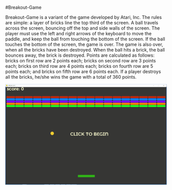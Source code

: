 #Breakout-Game

Breakout-Game is a variant of the game developed by Atari, Inc. The rules are simple:  a layer of bricks line the top third of the screen.  A ball travels across the screen, bouncing off the top and side walls of the screen. The player must use the left and right arrows of the keyboard to move the paddle, and keep the ball from touching the bottom of the screen.  If the ball touches the bottom of the screen, the game is over.  The game is also over, when all the bricks have been destroyed.  When the ball hits a brick, the ball bounces away, the brick is destroyed.  Points are calculated as follows:  bricks on first row are 2 points each; bricks on second row are 3 points each; bricks on third row are 4 points each; bricks on fourth row are 5 points each; and bricks on fifth row are 6 points each. If a player destroys all the bricks, he/she wins the game with a total of 360 points. 

![Breakout-Game-Panel](https://github.com/MAbdurahman/Breakout-Game/blob/master/src/net/mabdurrahman/img/game-panel.png) 
